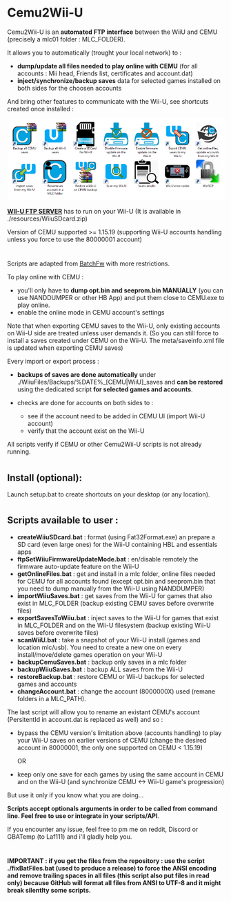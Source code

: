 # Cemu2Wii-U


Cemu2Wii-U is an **automated FTP interface** between the WiiU and CEMU (precisely a mlc01 folder : MLC_FOLDER). 

It allows you to automatically (trought your local network) to :
- **dump/update all files needed to play online with CEMU** (for all accounts : Mii head, Friends list, certificates and account.dat)
- **inject/synchronize/backup saves** data for selected games installed on both sides for the choosen accounts 

And bring other features to communicate with the Wii-U, see shortcuts created once installed :

<p align="center">
  <img src="resources/Cemu2Wii-U.png">
</p>


**[WII-U FTP SERVER](https://github.com/Laf111/WiiUFtpServer)** has to run on your Wii-U
(It is available in ./resources/WiiuSDcard.zip)



Version of CEMU supported >= 1.15.19 (supporting Wii-U accounts handling unless you force to use the 80000001 account)


#
Scripts are adapted from [BatchFw](https://github.com/Laf111/CEMU-Batch-Framework) with more restrictions. 

To play online with CEMU : 
- you'll only have to **dump opt.bin and seeprom.bin MANUALLY** (you can use NANDDUMPER or other HB App) and put them close to CEMU.exe to play online.
- enable the online mode in CEMU account's settings


Note that when exporting CEMU saves to the Wii-U, only existing accounts on Wii-U side are treated unless user demands it.
(So you can still force to install a saves created under CEMU on the Wii-U. The meta/saveinfo.xml file is updated when exporting CEMU saves)


Every import or export process :
- **backups of saves are done automatically** under ./WiiuFiles/Backups/\%DATE\%\_[CEMU|WiiU]\_saves and **can be restored** using the dedicated script **for selected games and accounts**.

- checks are done for accounts on both sides to : 
  - see if the account need to be added in CEMU UI (import Wii-U account)
  - verify that the account exist on the Wii-U



All scripts verify if CEMU or other Cemu2Wii-U scripts is not already running.

#
## Install (optional):

Launch setup.bat to create shortcuts on your desktop (or any location).

#
## Scripts available to user :

- **createWiiuSDcard.bat** : format (using Fat32Format.exe) an prepare a SD card (even large ones) for the Wii-U containing HBL and essentials apps
- **ftpSetWiiuFirmwareUpdateMode.bat** : en/disable remotely the firmware auto-update feature on the Wii-U
- **getOnlineFiles.bat** : get and install in a mlc folder, online files needed for CEMU for all accounts found
  (except opt.bin and seeprom.bin that you need to dump manually from the Wii-U using NANDDUMPER)
- **importWiiuSaves.bat** : get saves from the Wii-U for games that also exist in MLC_FOLDER (backup existing CEMU saves before overwrite files)
- **exportSavesToWiiu.bat** : inject saves to the Wii-U for games that exist in MLC_FOLDER and on the Wii-U filesystem (backup existing Wii-U saves before overwrite files)
- **scanWiiU.bat** : take a snapshot of your Wii-U install (games and location mlc/usb). You need to create a new one on every install/move/delete games operation on your Wii-U
- **backupCemuSaves.bat** : backup only saves in a mlc folder
- **backupWiiuSaves.bat** : backup ALL saves from the Wii-U
- **restoreBackup.bat** : restore CEMU or Wii-U backups for selected games and accounts
- **changeAccount.bat** : change the account (8000000X) used (remane folders in a MLC_PATH). 

The last script will allow you to rename an existant CEMU's account (PersitentId in account.dat is replaced as well) and so :
- bypass the CEMU version's limitation above (accounts handling) to play your Wii-U saves on earlier versions of CEMU (change the desired account in 80000001, the only one supported on CEMU < 1.15.19) 

    OR

- keep only one save for each games by using the same account in CEMU and on the Wii-U (and synchronize CEMU <-> Wii-U game's progression)

But use it only if you know what you are doing...

**Scripts accept optionals arguments in order to be called from command line. Feel free to use or integrate in your scripts/API**.

If you encounter any issue, feel free to pm me on reddit, Discord or GBATemp (to Laf111) and i'll gladly help you.


# 
**IMPORTANT : if you get the files from the repository : use the script ./fixBatFiles.bat (used to produce a release) to force the ANSI encoding and remove trailing spaces in all files (this script also put files in read only) because GitHub will format all files from ANSI to UTF-8 and it might break silentlty some scripts.**
#
